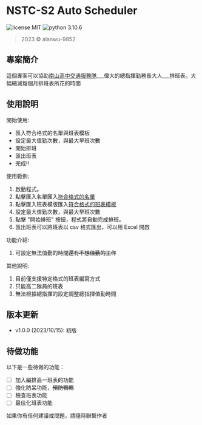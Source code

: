 NSTC-S2 Auto Scheduler
======

![license MIT](https://img.shields.io/badge/license-MIT-blue)
![python 3.10.6](https://img.shields.io/badge/python-3.10.6-blue)

> 2023 &copy; alanwu-9852

專案簡介
---
這個專案可以協助[南山高中交通服務隊](https://www.instagram.com/nstc_16th/?utm_source=ig_web_button_share_sheet&igshid=ZDNlZDc0MzIxNw==)___偉大的總指揮勤務長大人___排班表。大幅縮減每個月排班表所花的時間

使用說明
---

開始使用:

* 匯入符合格式的名單與班表模板
* 設定最大值勤次數，與最大早班次數
* 開始排班
* 匯出班表
* 完成!!


使用範例:

1. 啟動程式。
2. 點擊匯入名單匯入[符合格式的名單](data/members.json)
3. 點擊匯入班表模版匯入[符合格式的班表模板](data/schedule.json)
4. 設定最大值勤次數，與最大早班次數
5. 點擊 "開始排班" 按鈕，程式將自動完成排班。
6. 匯出班表可以將班表以 csv 格式匯出，可以用 Excel 開啟


功能介紹:

1. 可設定無法值勤的時間~~還有不想值勤的工作~~


其他說明:

1. 目前僅支援特定格式的班表編寫方式
2. 只能高二隊員的班表
3. 無法根據總指揮的設定調整總指揮值勤時間

版本更新
---
* v1.0.0 (2023/10/15): 初版


待做功能
---
以下是一些待做的功能：

- [ ] 加入編排高一班表的功能
- [ ] 強化防呆功能，~~預防鴨鴨~~
- [ ] 檢查班表功能
- [ ] 最佳化班表功能

如果你有任何建議或問題，請隨時聯繫作者
